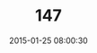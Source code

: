 ---
layout: post
title:  "147"
number: "25"
date:   2015-01-25 08:00:30
large-image: "https://farm8.staticflickr.com/7503/16347322985_c9a0225e52_k.jpg"
---